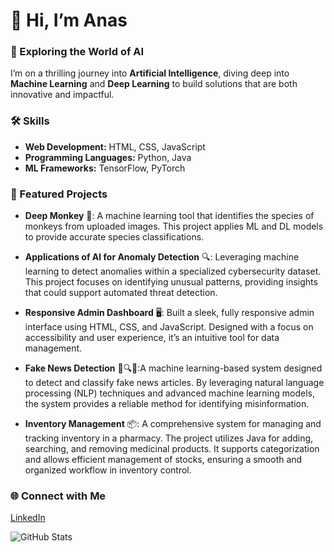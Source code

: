 # 👋 Hi, I’m Anas

### 🌌 Exploring the World of AI
I’m on a thrilling journey into **Artificial Intelligence**, diving deep into **Machine Learning** and **Deep Learning** to build solutions that are both innovative and impactful.

### 🛠️ Skills
- **Web Development:** HTML, CSS, JavaScript
- **Programming Languages:** Python, Java
- **ML Frameworks:** TensorFlow, PyTorch

### 🔭 Featured Projects
- **Deep Monkey** 🐒: A machine learning tool that identifies the species of monkeys from uploaded images. This project applies ML and DL models to provide accurate species classifications.

- **Applications of AI for Anomaly Detection** 🔍: Leveraging machine learning to detect anomalies within a specialized cybersecurity dataset. This project focuses on identifying unusual patterns, providing insights that could support automated threat detection.

- **Responsive Admin Dashboard** 🖥️: Built a sleek, fully responsive admin interface using HTML, CSS, and JavaScript. Designed with a focus on accessibility and user experience, it’s an intuitive tool for data management.

- **Fake News Detection** 📰🔍❌:A machine learning-based system designed to detect and classify fake news articles. By leveraging natural language processing (NLP) techniques and advanced machine learning models, the system provides a reliable method for identifying misinformation.

- **Inventory Management** 📦: A comprehensive system for managing and tracking inventory in a pharmacy. The project utilizes Java for adding, searching, and removing medicinal products. It supports categorization and allows efficient management of stocks, ensuring a smooth and organized workflow in inventory control.
  
### 🌐 Connect with Me
[LinkedIn](https://www.linkedin.com/in/anas-limem-2b01702b1/)
  
![GitHub Stats](https://github-readme-stats.vercel.app/api?username=anaslimem&show_icons=true&theme=radical)
